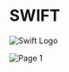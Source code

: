 # SWIFT

![Swift Logo](https://cdn-icons-png.flaticon.com/256/919/919833.png)

![Page 1](day12.png)
